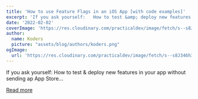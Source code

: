 ```yaml
---
title: 'How to use Feature Flags in an iOS App [with code examples]'
excerpt: 'If you ask yourself:   How to test &amp; deploy new features in your app without sending ap App Store...'
date: '2022-02-02'
coverImage: 'https://res.cloudinary.com/practicaldev/image/fetch/s--s8J346h3--/c_imagga_scale,f_auto,fl_progressive,h_420,q_auto,w_1000/https://dev-to-uploads.s3.amazonaws.com/uploads/articles/x5q6jm5e5f2qedch89kj.jpeg'
author:
  name: Koders
  picture: "assets/blog/authors/koders.png"
ogImage:
  url: 'https://res.cloudinary.com/practicaldev/image/fetch/s--s8J346h3--/c_imagga_scale,f_auto,fl_progressive,h_420,q_auto,w_1000/https://dev-to-uploads.s3.amazonaws.com/uploads/articles/x5q6jm5e5f2qedch89kj.jpeg'
---
```


If you ask yourself:   How to test &amp; deploy new features in your app without sending ap App Store...

[Read more](https://dev.to/ilya_azovtsev/how-to-use-feature-flags-in-an-ios-app-with-code-examples-511p)
